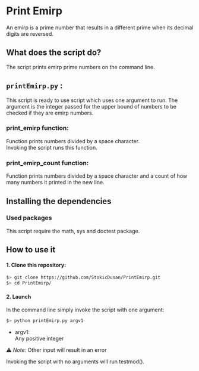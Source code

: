 # Print Emirp

An emirp is a prime number that results in a different prime when its decimal digits are reversed. 

## What does the script do?
The script prints emirp prime numbers on the command line.

## `printEmirp.py` :
This script is ready to use script which uses one argument to run. The argument is the integer passed for the upper bound of numbers to be 
checked if they are emirp numbers.

### print_emirp function:
Function prints numbers divided by a space character.  
Invoking the script runs this function.
### print_emirp_count function:
Function prints numbers divided by a space character and a count of how 
many numbers it printed in the new line.  

## Installing the dependencies

### Used packages
This script require the math, sys and doctest package.

## How to use it
#### 1. Clone this repository:
```bash
$> git clone https://github.com/StokicDusan/PrintEmirp.git
$> cd PrintEmirp/
```
#### 2. Launch
In the command line simply invoke the script with one argument:
```zsh
$> python printEmirp.py argv1
```
* argv1:  
Any positive integer  

:warning: *Note:* Other input will result in an error


Invoking the script with no arguments will run testmod().
